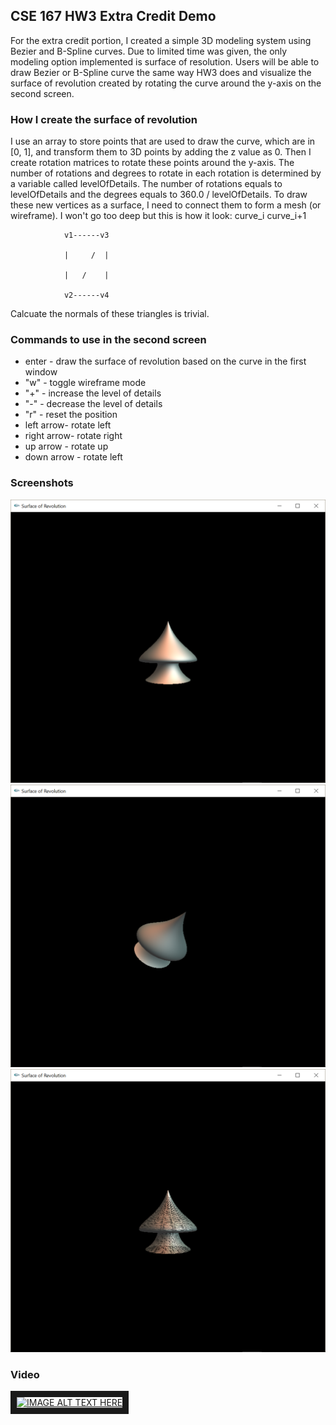 ## CSE 167 HW3 Extra Credit Demo
For the extra credit portion, I created a simple 3D modeling system using Bezier and B-Spline curves. Due to limited time was given, the only modeling option implemented is surface of resolution. Users will be able to draw Bezier or B-Spline curve the same way HW3 does and visualize the surface of revolution created by rotating the curve around the y-axis on the second screen. 

### How I create the surface of revolution
I use an array to store points that are used to draw the curve, which are in [0, 1], and transform them to 3D points by adding the z value as 0. Then I create rotation matrices to rotate these points around the y-axis. The number of rotations and degrees to rotate in each rotation is determined by a variable called levelOfDetails. The number of rotations equals to levelOfDetails and the degrees equals to 360.0 / levelOfDetails. To draw these new vertices as a surface, I need to connect them to form a mesh (or wireframe). I won't go too deep but this is how it look:
                curve_i curve_i+1            
                
                
                v1------v3
                
                |     /  |
                
                |   /    |
                
                v2------v4
                
Calcuate the normals of these triangles is trivial.       

### Commands to use in the second screen 
* enter - draw the surface of revolution based on the curve in the first window
* "w" - toggle wireframe mode
* "\+" - increase the level of details
* "\-" - decrease the level of details
* "r" - reset the position 
* left arrow- rotate left
* right arrow- rotate right
* up arrow - rotate up
* down arrow - rotate left

### Screenshots
![screenshot1](https://raw.githubusercontent.com/GuangyanCai/CSE167-extra-credit-page/master/screenshot1.png "Screenshot 1")
![screenshot2](https://raw.githubusercontent.com/GuangyanCai/CSE167-extra-credit-page/master/screenshot2.png "Screenshot 2")
![screenshot3](https://raw.githubusercontent.com/GuangyanCai/CSE167-extra-credit-page/master/screenshot3.png "Screenshot 3")


### Video
<a href="https://www.youtube.com/watch?v=qCFOCko1BpU&feature=youtu.be&hd=1
" target="_blank"><img src="http://img.youtube.com/vi/qCFOCko1BpU/0.jpg" 
alt="IMAGE ALT TEXT HERE" width="240" height="180" border="10" /></a>
